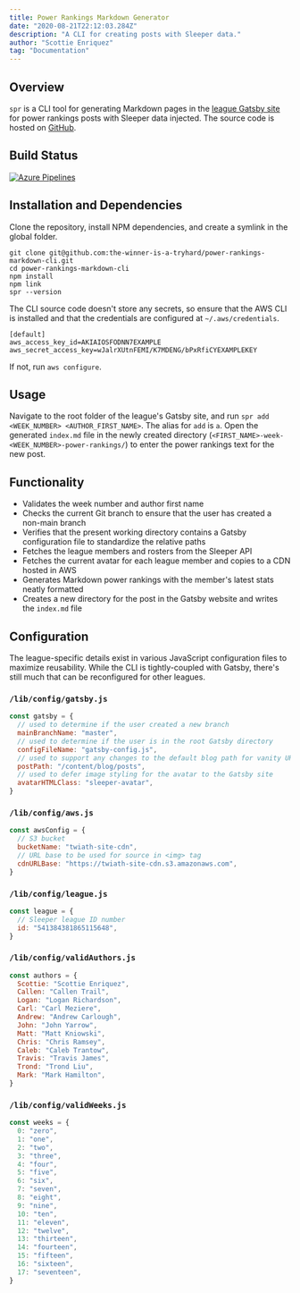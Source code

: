 ```yaml
---
title: Power Rankings Markdown Generator
date: "2020-08-21T22:12:03.284Z"
description: "A CLI for creating posts with Sleeper data."
author: "Scottie Enriquez"
tag: "Documentation"
---
```


## Overview

`spr` is a CLI tool for generating Markdown pages in the [league Gatsby site](https://www.thewinnerisatryhard.org) for power rankings posts with Sleeper data injected. The source code is hosted on [GitHub](https://github.com/the-winner-is-a-tryhard/power-rankings-markdown-cli).

## Build Status

[![Azure Pipelines](https://dev.azure.com/scottenriquez/Sleeper%20Power%20Rankings%20Markdown%20CLI/_apis/build/status/the-winner-is-a-tryhard.power-rankings-markdown-cli?branchName=master)](https://dev.azure.com/scottenriquez/Sleeper%20Power%20Rankings%20Markdown%20CLI/_build/latest?definitionId=5&branchName=master)

## Installation and Dependencies

Clone the repository, install NPM dependencies, and create a symlink in the global folder.

```shell
git clone git@github.com:the-winner-is-a-tryhard/power-rankings-markdown-cli.git
cd power-rankings-markdown-cli
npm install
npm link
spr --version
```

The CLI source code doesn't store any secrets, so ensure that the AWS CLI is installed and that the credentials are configured at `~/.aws/credentials`.

```shell
[default]
aws_access_key_id=AKIAIOSFODNN7EXAMPLE
aws_secret_access_key=wJalrXUtnFEMI/K7MDENG/bPxRfiCYEXAMPLEKEY
```

If not, run `aws configure`.

## Usage

Navigate to the root folder of the league's Gatsby site, and run `spr add <WEEK_NUMBER> <AUTHOR_FIRST_NAME>`. The alias for `add` is `a`. Open the generated `index.md` file in the newly created directory (`<FIRST_NAME>-week-<WEEK_NUMBER>-power-rankings/`) to enter the power rankings text for the new post.

## Functionality

- Validates the week number and author first name
- Checks the current Git branch to ensure that the user has created a non-main branch
- Verifies that the present working directory contains a Gatsby configuration file to standardize the relative paths
- Fetches the league members and rosters from the Sleeper API
- Fetches the current avatar for each league member and copies to a CDN hosted in AWS
- Generates Markdown power rankings with the member's latest stats neatly formatted
- Creates a new directory for the post in the Gatsby website and writes the `index.md` file

## Configuration

The league-specific details exist in various JavaScript configuration files to maximize reusability. While the CLI is tightly-coupled with Gatsby, there's still much that can be reconfigured for other leagues.

### `/lib/config/gatsby.js`

```javascript
const gatsby = {
  // used to determine if the user created a new branch
  mainBranchName: "master",
  // used to determine if the user is in the root Gatsby directory
  configFileName: "gatsby-config.js",
  // used to support any changes to the default blog path for vanity URLs
  postPath: "/content/blog/posts",
  // used to defer image styling for the avatar to the Gatsby site
  avatarHTMLClass: "sleeper-avatar",
}
```

### `/lib/config/aws.js`

```javascript
const awsConfig = {
  // S3 bucket
  bucketName: "twiath-site-cdn",
  // URL base to be used for source in <img> tag
  cdnURLBase: "https://twiath-site-cdn.s3.amazonaws.com",
}
```

### `/lib/config/league.js`

```javascript
const league = {
  // Sleeper league ID number
  id: "541384381865115648",
}
```

### `/lib/config/validAuthors.js`

```javascript
const authors = {
  Scottie: "Scottie Enriquez",
  Callen: "Callen Trail",
  Logan: "Logan Richardson",
  Carl: "Carl Meziere",
  Andrew: "Andrew Carlough",
  John: "John Yarrow",
  Matt: "Matt Kniowski",
  Chris: "Chris Ramsey",
  Caleb: "Caleb Trantow",
  Travis: "Travis James",
  Trond: "Trond Liu",
  Mark: "Mark Hamilton",
}
```

### `/lib/config/validWeeks.js`

```javascript
const weeks = {
  0: "zero",
  1: "one",
  2: "two",
  3: "three",
  4: "four",
  5: "five",
  6: "six",
  7: "seven",
  8: "eight",
  9: "nine",
  10: "ten",
  11: "eleven",
  12: "twelve",
  13: "thirteen",
  14: "fourteen",
  15: "fifteen",
  16: "sixteen",
  17: "seventeen",
}
```